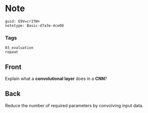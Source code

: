 # Note
```
guid: E9V=crITW+
notetype: Basic-d7a3e-4ce08
```

### Tags
```
03_evaluation
repeat
```

## Front
Explain what a <b>convolutional layer</b> does in a <b>CNN</b>?

## Back
Reduce the number of required parameters by convolving input data.

